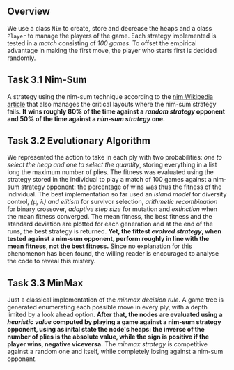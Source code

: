 ## Overview
We use a class ```Nim``` to create, store and decrease the heaps and a class ```Player``` to manage the players of the game. Each strategy implemented is tested in a *match* consisting of *100 games*. To offset the empirical advantage in making the first move, the player who starts first is decided randomly.

## Task 3.1 Nim-Sum
A strategy using the nim-sum technique according to the [nim Wikipedia article](https://en.wikipedia.org/wiki/Nim) that also manages the critical layouts where the nim-sum strategy fails. **It wins roughly 80% of the time against a *random strategy* opponent and 50% of the time against a *nim-sum strategy* one.**

## Task 3.2 Evolutionary Algorithm
We represented the action to take in each ply with two probabilities: *one to select the heap and one to select the quantity*, storing everything in a list long the maximum number of plies. The fitness was evaluated using the strategy stored in the individual to play a match of 100 games against a nim-sum strategy opponent: the percentage of wins was thus the fitness of the individual. The best implementation so far used an *island model* for diversity control, *(μ, λ) and elitism* for survivor selection, *arithmetic recombination* for binary crossover, *adaptive step size* for mutation and *extinction* when the mean fitness converged. The mean fitness, the best fitness and the standard deviation are plotted for each generation and at the end of the runs, the best strategy is returned. **Yet, the fittest *evolved strategy*, when tested against a nim-sum opponent, perform roughly in line with the mean fitness, not the best fitness.** Since no explanation for this phenomenon has been found, the willing reader is encouraged to analyse the code to reveal this mistery.

## Task 3.3 MinMax
Just a classical implementation of the *minmax decision rule*. A game tree is generated enumerating each possible move in every ply, with a depth limited by a look ahead option. **After that, the nodes are evaluated using a *heuristic value* computed by playing a game against a nim-sum strategy opponent, using as inital state the node's heaps: the inverse of the number of plies is the absolute value, while the sign is positive if the player wins, negative viceversa.** The *minmax strategy* is competitive against a random one and itself, while completely losing against a nim-sum opponent.
